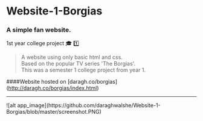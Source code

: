 # Website-1-Borgias
### A simple fan website.  
1st year college project :mortar_board: :one:
> A website using only basic html and css.   
> Based on the popular TV series 'The Borgias'.  
> This was a semester 1 college project from year 1.  

####Website hosted on [daragh.co/borgias] (http://daragh.co/borgias/index.html)
<hr/>
![alt app_image](https://github.com/daraghwalshe/Website-1-Borgias/blob/master/screenshot.PNG)


